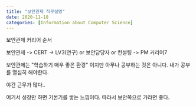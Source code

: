 ```yaml
---
title: "보안관제 직무설명"
date: 2020-11-18
categories: [Information about Computer Science]
---
```


보안관제 커리어 순서

보안관제 -> CERT -> LV3(연구) or 보안담당자 or 컨설팅 -> PM 커리어7


보안관제는 "학습하기 매우 좋은 환경" 이지만 아무나 공부하는 것은 아니다. 내가 공부를 열심히 해야한다. 

야간 근무가 많다..

여기서 성장만 하면 기본기를 쌓는 느낌이다. 따라서 보안쪽으로 가라면 좋다. 
